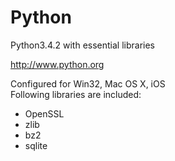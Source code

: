 # Python
Python3.4.2 with essential libraries

http://www.python.org

Configured for Win32, Mac OS X, iOS  
Following libraries are included:
- OpenSSL
- zlib
- bz2
- sqlite
